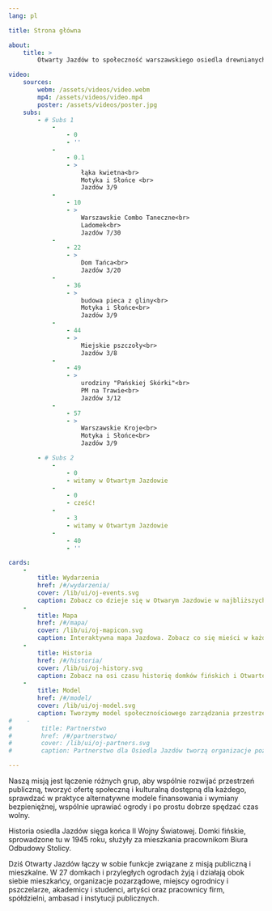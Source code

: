 ```yaml
---
lang: pl

title: Strona główna

about:
    title: >
        Otwarty Jazdów to społeczność warszawskiego osiedla drewnianych domków fińskich, prowadząca ogólnodostępne działania społeczne, kulturalne, edukacyjne, artystyczne.

video:
    sources:
        webm: /assets/videos/video.webm
        mp4: /assets/videos/video.mp4
        poster: /assets/videos/poster.jpg
    subs:
        - # Subs 1
            -
                - 0
                - ''
            -
                - 0.1
                - >
                    łąka kwietna<br>
                    Motyka i Słońce <br>
                    Jazdów 3/9
            -
                - 10
                - >
                    Warszawskie Combo Taneczne<br>
                    Ladomek<br>
                    Jazdów 7/30
            -
                - 22
                - >
                    Dom Tańca<br>
                    Jazdów 3/20
            -
                - 36
                - >
                    budowa pieca z gliny<br>
                    Motyka i Słońce<br>
                    Jazdów 3/9
            -
                - 44
                - >
                    Miejskie pszczoły<br>
                    Jazdów 3/8
            -
                - 49
                - >
                    urodziny "Pańskiej Skórki"<br>
                    PM na Trawie<br>
                    Jazdów 3/12
            -
                - 57
                - >
                    Warszawskie Kroje<br>
                    Motyka i Słońce<br>
                    Jazdów 3/9

        - # Subs 2
            -
                - 0
                - witamy w Otwartym Jazdowie
            -
                - 0
                - cześć!
            -
                - 3
                - witamy w Otwartym Jazdowie
            -
                - 40
                - ''

cards:
    -
        title: Wydarzenia
        href: /#/wydarzenia/
        cover: /lib/ui/oj-events.svg
        caption: Zobacz co dzieje się w Otwarym Jazdowie w najbliższych dniach.
    -
        title: Mapa
        href: /#/mapa/
        cover: /lib/ui/oj-mapicon.svg
        caption: Interaktywna mapa Jazdowa. Zobacz co się mieści w każdym z domków.
    -
        title: Historia
        href: /#/historia/
        cover: /lib/ui/oj-history.svg
        caption: Zobacz na osi czasu historię domków fińskich i Otwartego Jazdowa.
    -
        title: Model
        href: /#/model/
        cover: /lib/ui/oj-model.svg
        caption: Tworzymy model społecznościowego zarządzania przestrzenią miejską.
#    -
#        title: Partnerstwo
#        href: /#/partnerstwo/
#        cover: /lib/ui/oj-partners.svg
#        caption: Partnerstwo dla Osiedla Jazdów tworzą organizacje pozarządowe, grupy nieformalne, instytucje publiczne i osoby prywatne.

---
```

Naszą misją jest łączenie różnych grup, aby wspólnie rozwijać przestrzeń publiczną, tworzyć ofertę społeczną i kulturalną dostępną dla każdego, sprawdzać w praktyce alternatywne modele finansowania i wymiany bezpieniężnej, wspólnie uprawiać ogrody i po prostu dobrze spędzać czas wolny.

Historia osiedla Jazdów sięga końca II Wojny Światowej. Domki fińskie, sprowadzone tu w 1945 roku, służyły za mieszkania pracownikom Biura Odbudowy Stolicy.

Dziś Otwarty Jazdów łączy w sobie funkcje związane z misją publiczną i mieszkalne. W 27 domkach i przyległych ogrodach żyją i działają obok siebie mieszkańcy, organizacje pozarządowe, miejscy ogrodnicy i pszczelarze, akademicy i studenci, artyści oraz pracownicy firm, spółdzielni, ambasad i instytucji publicznych.
